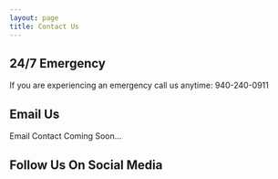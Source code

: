```yaml
---
layout: page
title: Contact Us
---
```


## 24/7 Emergency

If you are experiencing an emergency call us anytime: 940-240-0911

## Email Us

Email Contact Coming Soon...

## Follow Us On Social Media

<a href="https://facebook.com/defcon1dfw"><span class="bi-facebook m-2" style="font-size: 4rem;"></span></a>
<a href="https://twitter.com/defcon1dfw"><span class="bi-twitter m-2" style="font-size: 4rem;"></span></a>
<a href="#"><span class="bi-google m-2" style="font-size: 4rem;"></span></a>